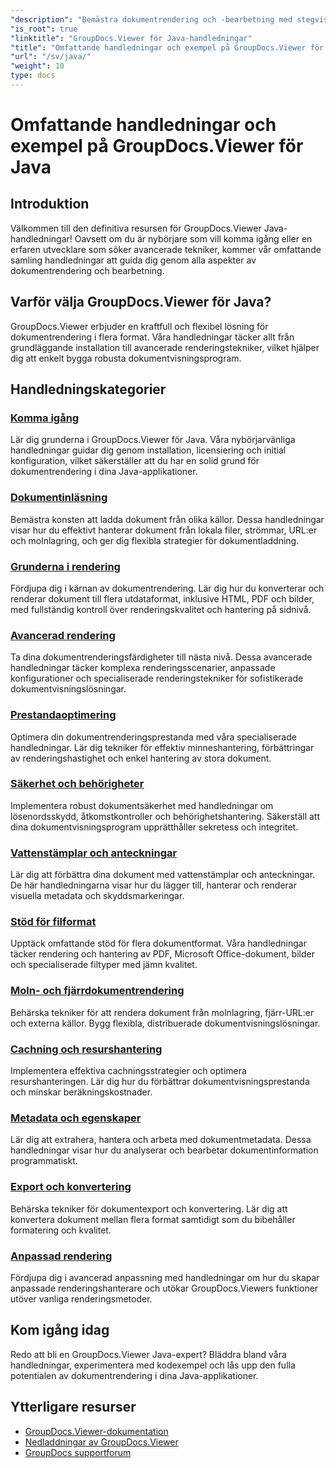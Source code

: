 ```yaml
---
"description": "Bemästra dokumentrendering och -bearbetning med stegvisa GroupDocs.Viewer Java-handledningar. Lär dig tekniker för effektiv dokumentvisning i flera format."
"is_root": true
"linktitle": "GroupDocs.Viewer för Java-handledningar"
"title": "Omfattande handledningar och exempel på GroupDocs.Viewer för Java"
"url": "/sv/java/"
"weight": 10
type: docs
---
```

# Omfattande handledningar och exempel på GroupDocs.Viewer för Java

## Introduktion
Välkommen till den definitiva resursen för GroupDocs.Viewer Java-handledningar! Oavsett om du är nybörjare som vill komma igång eller en erfaren utvecklare som söker avancerade tekniker, kommer vår omfattande samling handledningar att guida dig genom alla aspekter av dokumentrendering och bearbetning.

## Varför välja GroupDocs.Viewer för Java?
GroupDocs.Viewer erbjuder en kraftfull och flexibel lösning för dokumentrendering i flera format. Våra handledningar täcker allt från grundläggande installation till avancerade renderingstekniker, vilket hjälper dig att enkelt bygga robusta dokumentvisningsprogram.

## Handledningskategorier

### [Komma igång](./getting-started/)
Lär dig grunderna i GroupDocs.Viewer för Java. Våra nybörjarvänliga handledningar guidar dig genom installation, licensiering och initial konfiguration, vilket säkerställer att du har en solid grund för dokumentrendering i dina Java-applikationer.

### [Dokumentinläsning](./document-loading/)
Bemästra konsten att ladda dokument från olika källor. Dessa handledningar visar hur du effektivt hanterar dokument från lokala filer, strömmar, URL:er och molnlagring, och ger dig flexibla strategier för dokumentladdning.

### [Grunderna i rendering](./rendering-basics/)
Fördjupa dig i kärnan av dokumentrendering. Lär dig hur du konverterar och renderar dokument till flera utdataformat, inklusive HTML, PDF och bilder, med fullständig kontroll över renderingskvalitet och hantering på sidnivå.

### [Avancerad rendering](./advanced-rendering/)
Ta dina dokumentrenderingsfärdigheter till nästa nivå. Dessa avancerade handledningar täcker komplexa renderingsscenarier, anpassade konfigurationer och specialiserade renderingstekniker för sofistikerade dokumentvisningslösningar.

### [Prestandaoptimering](./performance-optimization/)
Optimera din dokumentrenderingsprestanda med våra specialiserade handledningar. Lär dig tekniker för effektiv minneshantering, förbättringar av renderingshastighet och enkel hantering av stora dokument.

### [Säkerhet och behörigheter](./security-permissions/)
Implementera robust dokumentsäkerhet med handledningar om lösenordsskydd, åtkomstkontroller och behörighetshantering. Säkerställ att dina dokumentvisningsprogram upprätthåller sekretess och integritet.

### [Vattenstämplar och anteckningar](./watermarks-annotations/)
Lär dig att förbättra dina dokument med vattenstämplar och anteckningar. De här handledningarna visar hur du lägger till, hanterar och renderar visuella metadata och skyddsmarkeringar.

### [Stöd för filformat](./file-formats-support/)
Upptäck omfattande stöd för flera dokumentformat. Våra handledningar täcker rendering och hantering av PDF, Microsoft Office-dokument, bilder och specialiserade filtyper med jämn kvalitet.

### [Moln- och fjärrdokumentrendering](./cloud-remote-document-rendering/)
Behärska tekniker för att rendera dokument från molnlagring, fjärr-URL:er och externa källor. Bygg flexibla, distribuerade dokumentvisningslösningar.

### [Cachning och resurshantering](./caching-resource-management/)
Implementera effektiva cachningsstrategier och optimera resurshanteringen. Lär dig hur du förbättrar dokumentvisningsprestanda och minskar beräkningskostnader.

### [Metadata och egenskaper](./metadata-properties/)
Lär dig att extrahera, hantera och arbeta med dokumentmetadata. Dessa handledningar visar hur du analyserar och bearbetar dokumentinformation programmatiskt.

### [Export och konvertering](./export-conversion/)
Behärska tekniker för dokumentexport och konvertering. Lär dig att konvertera dokument mellan flera format samtidigt som du bibehåller formatering och kvalitet.

### [Anpassad rendering](./custom-rendering/)
Fördjupa dig i avancerad anpassning med handledningar om hur du skapar anpassade renderingshanterare och utökar GroupDocs.Viewers funktioner utöver vanliga renderingsmetoder.

## Kom igång idag
Redo att bli en GroupDocs.Viewer Java-expert? Bläddra bland våra handledningar, experimentera med kodexempel och lås upp den fulla potentialen av dokumentrendering i dina Java-applikationer.

## Ytterligare resurser
- [GroupDocs.Viewer-dokumentation](https://reference.groupdocs.com/viewer/java/)
- [Nedladdningar av GroupDocs.Viewer](https://downloads.groupdocs.com/viewer/java)
- [GroupDocs supportforum](https://forum.groupdocs.com/c/viewer/)